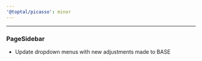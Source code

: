 ```yaml
---
'@toptal/picasso': minor
---
```


---

### PageSidebar

- Update dropdown menus with new adjustments made to BASE
